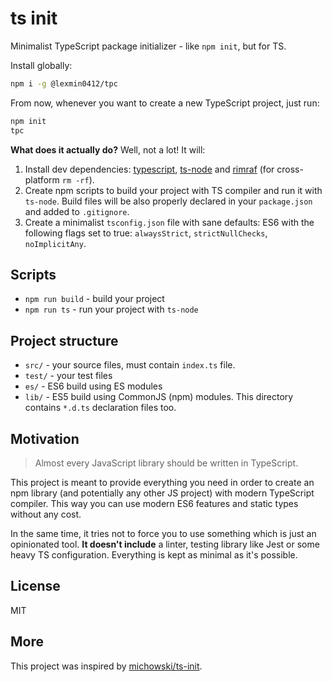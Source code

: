 # ts init

Minimalist TypeScript package initializer - like `npm init`, but for TS.

Install globally:
```sh
npm i -g @lexmin0412/tpc
```

From now, whenever you want to create a new TypeScript project, just run:
```sh
npm init
tpc
```

**What does it actually do?** Well, not a lot! It will:

1. Install dev dependencies: [typescript](https://github.com/Microsoft/TypeScript), [ts-node](https://www.npmjs.com/package/ts-node) and [rimraf](https://github.com/isaacs/rimraf) (for cross-platform `rm -rf`).
2. Create npm scripts to build your project with TS compiler and run it with `ts-node`. Build files will be also properly declared in your `package.json` and added to `.gitignore`.
3. Create a minimalist `tsconfig.json` file with sane defaults: ES6 with the following flags set to true: `alwaysStrict`, `strictNullChecks`, `noImplicitAny`.

## Scripts

* `npm run build` - build your project
* `npm run ts` - run your project with `ts-node`

## Project structure

* `src/` - your source files, must contain `index.ts` file.
* `test/` - your test files
* `es/` - ES6 build using ES modules
* `lib/` - ES5 build using CommonJS (npm) modules. This directory contains `*.d.ts` declaration files too.

## Motivation

> Almost every JavaScript library should be written in TypeScript.

This project is meant to provide everything you need in order to create an npm library (and potentially any other JS project) with modern TypeScript compiler. This way you can use modern ES6 features and static types without any cost.

In the same time, it tries not to force you to use something which is just an opinionated tool. **It doesn't include** a linter, testing library like Jest or some heavy TS configuration. Everything is kept as minimal as it's possible.

## License

MIT

## More

This project was inspired by [michowski/ts-init](https://github.com/michowski/ts-init).
